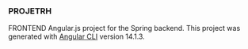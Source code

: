 ### PROJETRH
FRONTEND Angular.js project for the Spring backend.
This project was generated with [Angular CLI](https://github.com/angular/angular-cli) version 14.1.3.


